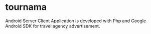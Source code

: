 tournama
========

Android Server Client Application is developed with Php and Google Android SDK for travel agency advertisement.

